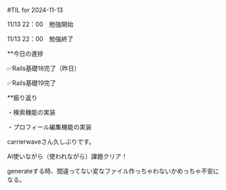 #TIL for 2024-11-13

11/13 22：00　勉強開始


11/13 22：00　勉強終了


**今日の進捗

:white_check_mark:Rails基礎18完了（昨日）

:white_check_mark:Rails基礎19完了


**振り返り

・検索機能の実装

・プロフィール編集機能の実装


carrierwaveさん久しぶりです。

AI使いながら（使われながら）課題クリア！

generateする時、間違ってない変なファイル作っちゃわないかめっちゃ不安になる。
